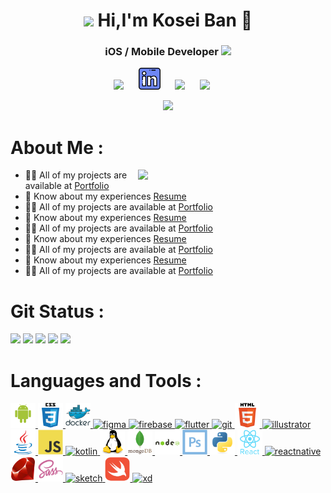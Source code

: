 <h1 align="center"><img src="https://emojis.slackmojis.com/emojis/images/1531849430/4246/blob-sunglasses.gif?1531849430" width="35"/> Hi,I'm Kosei Ban 👋</h1>
<h3 align="center">iOS / Mobile Developer <img src="https://media.giphy.com/media/WUlplcMpOCEmTGBtBW/giphy.gif" width="40">  </h3>

<p align="center">
<a href="" target="_blank"><img height="35" src="https://user-images.githubusercontent.com/64409793/187145988-59a2a491-46c4-494e-a416-c49524245354.png"></a>&nbsp;&nbsp;&nbsp;&nbsp;&nbsp;
<a href="https://www.linkedin.com/in/kosei-ban-921081233/" target="_blank"><img height="35" src="https://raw.githubusercontent.com/AbhishekMaira10/AbhishekMaira10/master/linkedin.png?raw=true"></a>&nbsp;&nbsp;&nbsp;&nbsp;&nbsp;
<a href="https://www.instagram.com/koseibbb/" target="_blank"><img height="35" src="https://user-images.githubusercontent.com/64409793/187145134-fa741fb6-8568-45c0-a94d-48abc70d8af3.png"></a>&nbsp;&nbsp;&nbsp;&nbsp;&nbsp;
<a href="https://open.spotify.com/user/86p7cb2nxhn49u2nchn0627rf" target="_blank"><img height="35" src="https://user-images.githubusercontent.com/64409793/187145946-9ec5ed6c-2f9a-482e-9963-340fa1c12b6c.png"></a>&nbsp;&nbsp;&nbsp;&nbsp;&nbsp;
</p>

<p align="center"><img src="https://media0.giphy.com/media/l3q2xAWUrgBz8wYvK/giphy.gif?cid=ecf05e470g8ripdlx84luqh04qdy1mg22t30c3e0cbwiuhty&rid=giphy.gif&ct=g"  width="350" ></p>


<h1 align="left">About Me :</h1>

<img align='right' src="https://media1.giphy.com/media/cPyiJw5NsCXhhRELdf/giphy.gif?cid=ecf05e47haehkm1et5lgny235zc0ug0nx8gjgx407mb0saq3&rid=giphy.gif&ct=s" width="300" > 

- 👨‍💻 All of my projects are available at [Portfolio](http://kosei-ban-portofolio.me/)
- 📄 Know about my experiences [Resume](http://takafumiblog.com/wp-content/uploads/2022/04/resume.pdf)
- 👨‍💻 All of my projects are available at [Portfolio](http://kosei-ban-portofolio.me/)
- 📄 Know about my experiences [Resume](http://takafumiblog.com/wp-content/uploads/2022/04/resume.pdf)
- 👨‍💻 All of my projects are available at [Portfolio](http://kosei-ban-portofolio.me/)
- 📄 Know about my experiences [Resume](http://takafumiblog.com/wp-content/uploads/2022/04/resume.pdf)
- 👨‍💻 All of my projects are available at [Portfolio](http://kosei-ban-portofolio.me/)
- 📄 Know about my experiences [Resume](http://takafumiblog.com/wp-content/uploads/2022/04/resume.pdf)
- 👨‍💻 All of my projects are available at [Portfolio](http://kosei-ban-portofolio.me/)

<p>   </p>
<p>   </p>
<p>   </p>
<p>   </p>

<h1 align="left">Git Status :</h1>

![](https://github-profile-summary-cards.vercel.app/api/cards/profile-details?username=Kosei-b&theme=solarized_dark)
![](http://github-profile-summary-cards.vercel.app/api/cards/most-commit-language?username=Kosei-b&theme=solarized_dark)
![](http://github-profile-summary-cards.vercel.app/api/cards/repos-per-language?username=Kosei-b&theme=solarized_dark)
![](http://github-profile-summary-cards.vercel.app/api/cards/stats?username=Kosei-b&theme=solarized_dark)
![](http://github-profile-summary-cards.vercel.app/api/cards/productive-time?username=Kosei-b&theme=solarized_dark)


<h1 align="left">Languages and Tools :</h1>
<p align="left"> <a href="https://developer.android.com" target="_blank" rel="noreferrer"> <img src="https://raw.githubusercontent.com/devicons/devicon/master/icons/android/android-original-wordmark.svg" alt="android" width="40" height="40"/> </a> <a href="https://www.w3schools.com/css/" target="_blank" rel="noreferrer"> <img src="https://raw.githubusercontent.com/devicons/devicon/master/icons/css3/css3-original-wordmark.svg" alt="css3" width="40" height="40"/> </a> <a href="https://www.docker.com/" target="_blank" rel="noreferrer"> <img src="https://raw.githubusercontent.com/devicons/devicon/master/icons/docker/docker-original-wordmark.svg" alt="docker" width="40" height="40"/> </a> <a href="https://www.figma.com/" target="_blank" rel="noreferrer"> <img src="https://www.vectorlogo.zone/logos/figma/figma-icon.svg" alt="figma" width="40" height="40"/> </a> <a href="https://firebase.google.com/" target="_blank" rel="noreferrer"> <img src="https://www.vectorlogo.zone/logos/firebase/firebase-icon.svg" alt="firebase" width="40" height="40"/> </a> <a href="https://flutter.dev" target="_blank" rel="noreferrer"> <img src="https://www.vectorlogo.zone/logos/flutterio/flutterio-icon.svg" alt="flutter" width="40" height="40"/> </a> <a href="https://git-scm.com/" target="_blank" rel="noreferrer"> <img src="https://www.vectorlogo.zone/logos/git-scm/git-scm-icon.svg" alt="git" width="40" height="40"/> </a> <a href="https://www.w3.org/html/" target="_blank" rel="noreferrer"> <img src="https://raw.githubusercontent.com/devicons/devicon/master/icons/html5/html5-original-wordmark.svg" alt="html5" width="40" height="40"/> </a> <a href="https://www.adobe.com/in/products/illustrator.html" target="_blank" rel="noreferrer"> <img src="https://www.vectorlogo.zone/logos/adobe_illustrator/adobe_illustrator-icon.svg" alt="illustrator" width="40" height="40"/> </a> <a href="https://www.java.com" target="_blank" rel="noreferrer"> <img src="https://raw.githubusercontent.com/devicons/devicon/master/icons/java/java-original.svg" alt="java" width="40" height="40"/> </a> <a href="https://developer.mozilla.org/en-US/docs/Web/JavaScript" target="_blank" rel="noreferrer"> <img src="https://raw.githubusercontent.com/devicons/devicon/master/icons/javascript/javascript-original.svg" alt="javascript" width="40" height="40"/> </a> <a href="https://kotlinlang.org" target="_blank" rel="noreferrer"> <img src="https://www.vectorlogo.zone/logos/kotlinlang/kotlinlang-icon.svg" alt="kotlin" width="40" height="40"/> </a> <a href="https://www.linux.org/" target="_blank" rel="noreferrer"> <img src="https://raw.githubusercontent.com/devicons/devicon/master/icons/linux/linux-original.svg" alt="linux" width="40" height="40"/> </a> <a href="https://www.mongodb.com/" target="_blank" rel="noreferrer"> <img src="https://raw.githubusercontent.com/devicons/devicon/master/icons/mongodb/mongodb-original-wordmark.svg" alt="mongodb" width="40" height="40"/> </a> <a href="https://nodejs.org" target="_blank" rel="noreferrer"> <img src="https://raw.githubusercontent.com/devicons/devicon/master/icons/nodejs/nodejs-original-wordmark.svg" alt="nodejs" width="40" height="40"/> </a> <a href="https://www.photoshop.com/en" target="_blank" rel="noreferrer"> <img src="https://raw.githubusercontent.com/devicons/devicon/master/icons/photoshop/photoshop-line.svg" alt="photoshop" width="40" height="40"/> </a> <a href="https://www.python.org" target="_blank" rel="noreferrer"> <img src="https://raw.githubusercontent.com/devicons/devicon/master/icons/python/python-original.svg" alt="python" width="40" height="40"/> </a> <a href="https://reactjs.org/" target="_blank" rel="noreferrer"> <img src="https://raw.githubusercontent.com/devicons/devicon/master/icons/react/react-original-wordmark.svg" alt="react" width="40" height="40"/> </a> <a href="https://reactnative.dev/" target="_blank" rel="noreferrer"> <img src="https://reactnative.dev/img/header_logo.svg" alt="reactnative" width="40" height="40"/> </a> <a href="https://www.ruby-lang.org/en/" target="_blank" rel="noreferrer"> <img src="https://raw.githubusercontent.com/devicons/devicon/master/icons/ruby/ruby-original.svg" alt="ruby" width="40" height="40"/> </a> <a href="https://sass-lang.com" target="_blank" rel="noreferrer"> <img src="https://raw.githubusercontent.com/devicons/devicon/master/icons/sass/sass-original.svg" alt="sass" width="40" height="40"/> </a> <a href="https://www.sketch.com/" target="_blank" rel="noreferrer"> <img src="https://www.vectorlogo.zone/logos/sketchapp/sketchapp-icon.svg" alt="sketch" width="40" height="40"/> </a> <a href="https://developer.apple.com/swift/" target="_blank" rel="noreferrer"> <img src="https://raw.githubusercontent.com/devicons/devicon/master/icons/swift/swift-original.svg" alt="swift" width="40" height="40"/> </a> <a href="https://www.adobe.com/products/xd.html" target="_blank" rel="noreferrer"> <img src="https://cdn.worldvectorlogo.com/logos/adobe-xd.svg" alt="xd" width="40" height="40"/> </a> </p>
